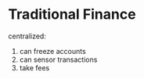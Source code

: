 # Traditional Finance
centralized:
1. can freeze accounts
2. can sensor transactions
3. take fees


